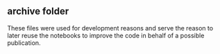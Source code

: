 ## archive folder

These files were used for development reasons and serve the reason to later reuse the notebooks to improve the code in behalf of a possible publication.
